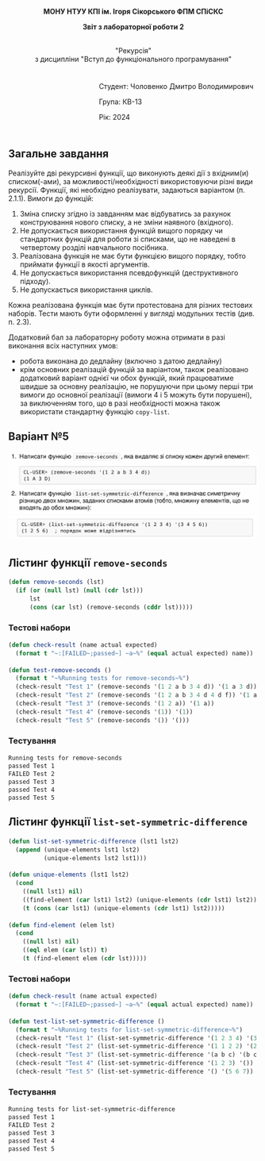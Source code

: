 <p align="center"><b>МОНУ НТУУ КПІ ім. Ігоря Сікорського ФПМ СПіСКС</b></p>
<p align="center">
<b>Звіт з лабораторної роботи 2</b>
<p align="center">
<br>"Рекурсія"</br>
з дисципліни "Вступ до функціонального програмування"
</p>

<div style="display: flex; justify-content: flex-end;">
  <div style="border: 0px; padding: 10px;">
    <p>Студент: Чоловенко Дмитро Володимирович</p>
    <p>Група: КВ-13</p>
    <p>Рік: 2024</p>
  </div>
</div>

## Загальне завдання  
Реалізуйте дві рекурсивні функції, що виконують деякі дії з вхідним(и) списком(-ами), за можливості/необхідності використовуючи різні види рекурсії. Функції, які необхідно реалізувати, задаються варіантом (п. 2.1.1). Вимоги до функцій:

1. Зміна списку згідно із завданням має відбуватись за рахунок конструювання нового списку, а не зміни наявного (вхідного).
2. Не допускається використання функцій вищого порядку чи стандартних функцій для роботи зі списками, що не наведені в четвертому розділі навчального посібника.
3. Реалізована функція не має бути функцією вищого порядку, тобто приймати функції в якості аргументів.
4. Не допускається використання псевдофункцій (деструктивного підходу).
5. Не допускається використання циклів.

Кожна реалізована функція має бути протестована для різних тестових наборів. Тести мають бути оформленні у вигляді модульних тестів (див. п. 2.3).

Додатковий бал за лабораторну роботу можна отримати в разі виконання всіх наступних умов:
- робота виконана до дедлайну (включно з датою дедлайну)
- крім основних реалізацій функцій за варіантом, також реалізовано додатковий варіант однієї чи обох функцій, який працюватиме швидше за основну реалізацію, не порушуючи при цьому перші три вимоги до основної реалізації (вимоги 4 і 5 можуть бути порушені), за виключенням того, що в разі необхідності можна також використати стандартну функцію `copy-list`.

## Варіант №5
<p align="center">
<img src="variant51.png" alt="Варіант 51">
<img src="variant52.png" alt="Варіант 52">
</p>  

## Лістинг функції `remove-seconds`
``` lisp
(defun remove-seconds (lst)
  (if (or (null lst) (null (cdr lst)))
      lst  
      (cons (car lst) (remove-seconds (cddr lst)))))
```
### Тестові набори
``` lisp
(defun check-result (name actual expected)
  (format t "~:[FAILED~;passed~] ~a~%" (equal actual expected) name))

(defun test-remove-seconds ()
  (format t "~%Running tests for remove-seconds~%")
  (check-result "Test 1" (remove-seconds '(1 2 a b 3 4 d)) '(1 a 3 d))
  (check-result "Test 2" (remove-seconds '(1 2 a b 3 4 d 4 d f)) '(1 a 3 d f))
  (check-result "Test 3" (remove-seconds '(1 2 a)) '(1 a))
  (check-result "Test 4" (remove-seconds '(1)) '(1))
  (check-result "Test 5" (remove-seconds '()) '()))
```
### Тестування
```
Running tests for remove-seconds
passed Test 1
FAILED Test 2
passed Test 3
passed Test 4
passed Test 5
```
## Лістинг функції `list-set-symmetric-difference`
```lisp
(defun list-set-symmetric-difference (lst1 lst2)
  (append (unique-elements lst1 lst2)
          (unique-elements lst2 lst1)))

(defun unique-elements (lst1 lst2)
  (cond
    ((null lst1) nil)
    ((find-element (car lst1) lst2) (unique-elements (cdr lst1) lst2))
    (t (cons (car lst1) (unique-elements (cdr lst1) lst2)))))

(defun find-element (elem lst)
  (cond
    ((null lst) nil)
    ((eql elem (car lst)) t)
    (t (find-element elem (cdr lst)))))
```
### Тестові набори
```lisp
(defun check-result (name actual expected)
  (format t "~:[FAILED~;passed~] ~a~%" (equal actual expected) name))

(defun test-list-set-symmetric-difference ()
  (format t "~%Running tests for list-set-symmetric-difference~%")
  (check-result "Test 1" (list-set-symmetric-difference '(1 2 3 4) '(3 4 5 6)) '(1 2 5 6))
  (check-result "Test 2" (list-set-symmetric-difference '(1 1 2 2) '(2 3 4)) '(1 3 4))
  (check-result "Test 3" (list-set-symmetric-difference '(a b c) '(b c d e)) '(a d e))
  (check-result "Test 4" (list-set-symmetric-difference '(1 2 3) '()) '(1 2 3))
  (check-result "Test 5" (list-set-symmetric-difference '() '(5 6 7)) '(5 6 7)))
```
### Тестування
```
Running tests for list-set-symmetric-difference
passed Test 1
FAILED Test 2
passed Test 3
passed Test 4
passed Test 5
```
